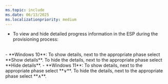 ```yaml
---
ms.topic: include
ms.date: 06/13/2025
ms.localizationpriority: medium
---
```


<!-- This file is shared by the following articles:

pre-provisioning\azure-ad-join-technician-flow.md
pre-provisioning\azure-ad-join-user-flow.md
pre-provisioning\hybrid-azure-ad-join-technician-flow.md
pre-provisioning\hybrid-azure-ad-join-user-flow.md
self-deploying\self-deploying-deploy-device.md
user-driven\azure-ad-join-deploy-device.md
user-driven\hybrid-azure-ad-join-deploy-device.md

Headings are driven by article context. -->

- To view and hide detailed progress information in the ESP during the provisioning process:<br>
<br>
  - **Windows 10**: To show details, next to the appropriate phase select **Show details**. To hide the details, next to the appropriate phase select **Hide details**.
  - **Windows 11**: To show details, next to the appropriate phase select **∨**. To hide the details, next to the appropriate phase select **∧**.
